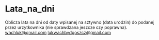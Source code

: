 # Lata_na_dni
Oblicza lata na dni od daty wpisanej na sztywno (data urodzin) do podanej przez urzytkownika (nie sprawdzana jeszcze czy poprawna).
wachluk@gmail.com
lukwachbydgoszcz@gmail.com
